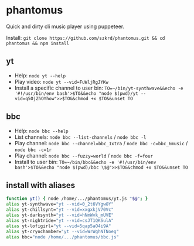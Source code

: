# phantomus

Quick and dirty cli music player using puppeteer.

Install: `git clone https://github.com/szkrd/phantomus.git && cd phantomus && npm install`

## yt

- Help: `node yt --help`
- Play video: `node yt --vid=FuWljRgJYKw`
- Install a specific channel to user bin: `TO=~/bin/yt-synthwave&&echo -e '#!/usr/bin/env bash'>$TO&&echo "node $(pwd)/yt --vid=q5OjZhOYhow">>$TO&&chmod +x $TO&&unset TO`

## bbc

- Help: `node bbc --help`
- List channels: `node bbc --list-channels` / `node bbc -l`
- Play channel: `node bbc --channel=bbc_1xtra` / `node bbc -c=bbc_6music` / `node bbc -c=1r`
- Play channel: `node bbc --fuzzy=world` / `node bbc -f=four`
- Install to user bin: `TO=~/bin/bbc&&echo -e '#!/usr/bin/env bash'>$TO&&echo "node $(pwd)/bbc \$@">>$TO&&chmod +x $TO&&unset TO`

## install with aliases

```bash
function yt() { node /home/.../phantomus/yt.js "$@"; }
alias yt-synthwave="yt --vid=0_2t6VYgwOY"
alias yt-chillsynt="yt --vid=xxgxkjV70Vc"
alias yt-darksynth="yt --vid=hNmWvk_mUVE"
alias yt-nightride="yt --vid=csJT1QKSulA"
alias yt-lofigirl="yt --vid=5qap5aO4i9A"
alias yt-cryochamber="yt --vid=WrWghNTNoeg"
alias bbc="node /home/.../phantomus/bbc.js"
```
